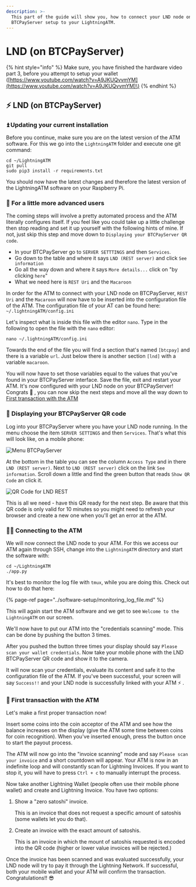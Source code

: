 ```yaml
---
description: >-
  This part of the guide will show you, how to connect your LND node on a
  BTCPayServer setup to your LightningATM.
---
```


# LND \(on BTCPayServer\)

{% hint style="info" %}
Make sure, you have finished the hardware video part 3, before you attempt to setup your wallet \([https://www.youtube.com/watch?v=A9JKUQvvmYM](https://www.youtube.com/watch?v=A9JKUQvvmYM)\)
{% endhint %}

## ⚡ LND \(on BTCPayServer\)

### ⏫ Updating your current installation

Before you continue, make sure you are on the latest version of the ATM software. For this we go into the `LightningATM` folder and execute one git command:

```text
cd ~/LightningATM
git pull
sudo pip3 install -r requirements.txt
```

You should now have the latest changes and therefore the latest version of the LightningATM software on your Raspberry Pi.

### 🤯 For a little more advanced users

The coming steps will involve a pretty automated process and the ATM literally configures itself. If you feel like you could take up a little challenge then stop reading and set it up yourself with the following hints of mine. If not, just skip this step and move down to `Displaying your BTCPayServer QR code`.

* In your BTCPayServer go to `SERVER SETTTINGS` and then `Services`.
* Go down to the table and where it says `LND (REST server)` and click `See information`
* Go all the way down and where it says `More details...` click on "by clicking `here`"
* What we need here is `REST Uri` and the `Macaroon`

In order for the ATM to connect with your LND node on BTCPayServer, `REST Uri` and the `Macaroon` will now have to be inserted into the configuration file of the ATM. The configuration file of your AT can be found here: `~/.lightningATM/config.ini`

Let's inspect what is inside this file with the editor `nano`. Type in the following to open the file with the `nano` editor:

```text
nano ~/.lightningATM/config.ini
```

Towards the end of the file you will find a section that's named `[btcpay]` and there is a variable `url`. Just below there is another section `[lnd]` with a variable `macaroon`.

You will now have to set those variables equal to the values that you've found in your BTCPayServer interface. Save the file, exit and restart your ATM. It's now configured with your LND node on your BTCPayServer! Congrats 🎉 , you can now skip the next steps and move all the way down to [First transaction with the ATM](lnd_btcpay.md#first-transaction-with-the-atm)

### 📱 Displaying your BTCPayServer QR code

Log into your BTCPayServer where you have your LND node running. In the menu choose the item `SERVER SETTINGS` and then `Services`. That's what this will look like, on a mobile phone:

![Menu BTCPayServer](../../.gitbook/assets/menu_lndbtcpay.jpg)

At the bottom in the table you can see the column `Access Type` and in there `LND (REST server)`. Next to `LND (REST server)` click on the link `See information`. Scroll down a little and find the green button that reads `Show QR Code` an click it.

![QR Code for LND REST](../../.gitbook/assets/qr_lndbtcpay.jpg)

This is all we need - have this QR ready for the next step. Be aware that this QR code is only valid for 10 minutes so you might need to refresh your browser and create a new one when you'll get an error at the ATM.

### 👩🔧 Connecting to the ATM

We will now connect the LND node to your ATM. For this we access our ATM again through SSH, change into the `LightningATM` directory and start the software with:

```text
cd ~/LightningATM
./app.py
```

It's best to monitor the log file with `tmux`, while you are doing this. Check out how to do that here:

{% page-ref page="../software-setup/monitoring\_log\_file.md" %}

This will again start the ATM software and we get to see `Welcome to the LightningATM` on our screen.

We'll now have to put our ATM into the "credentials scanning" mode. This can be done by pushing the button 3 times.

After you pushed the button three times your display should say `Please scan your wallet credentials`. Now take your mobile phone with the LND BTCPayServer QR code and show it to the camera.

It will now scan your credentials, evaluate its content and safe it to the configuration file of the ATM. If you've been successful, your screen will say `Success!!` and your LND node is successfully linked with your ATM ⚡ .

### 🤑 First transaction with the ATM

Let's make a first proper transaction now!

Insert some coins into the coin acceptor of the ATM and see how the balance increases on the display \(give the ATM some time between coins for coin recognition\). When you've inserted enough, press the button once to start the payout process.

The ATM will now go into the "invoice scanning" mode and say `Please scan your invoice` and a short countdown will appear. Your ATM is now in an indefinite loop and will constantly scan for Lightning Invoices. If you want to stop it, you will have to press `Ctrl + c` to manually interrupt the process.

Now take another Lightning Wallet \(people often use their mobile phone wallet\) and create and Lightning Invoice. You have two options:

1. Show a "zero satoshi" invoice.

   This is an invoice that does not request a specific amount of satoshis \(some wallets let you do that\).

2. Create an invoice with the exact amount of satoshis.

   This is an invoice in which the mount of satoshis requested is encoded into the QR code \(higher or lower value invoices will be rejected.\)

Once the invoice has been scanned and was evaluated successfully, your LND node will try to pay it through the Lightning Network. If successful, both your mobile wallet and your ATM will confirm the transaction. Congratulations!! 😎 

